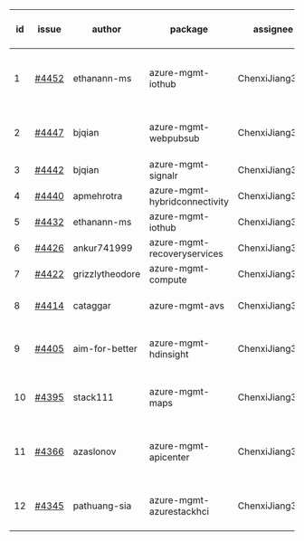 | id | issue | author | package | assignee | bot advice | created date of issue | target release date | date from target |
| ------ | ------ | ------ | ------ | ------ | ------ | ------ | ------ | :-----: |
| 1 | [#4452](https://github.com/Azure/sdk-release-request/issues/4452) | ethanann-ms | azure-mgmt-iothub | ChenxiJiang333 | duplicated issue  <br> new issue. MultiAPI | 08-17 | 09-22 |  |
| 2 | [#4447](https://github.com/Azure/sdk-release-request/issues/4447) | bjqian | azure-mgmt-webpubsub | ChenxiJiang333 | multi readme link! HoldOn | 08-17 | 09-22 |  |
| 3 | [#4442](https://github.com/Azure/sdk-release-request/issues/4442) | bjqian | azure-mgmt-signalr | ChenxiJiang333 |  | 08-17 | 09-22 |  |
| 4 | [#4440](https://github.com/Azure/sdk-release-request/issues/4440) | apmehrotra | azure-mgmt-hybridconnectivity | ChenxiJiang333 |  | 08-16 | 09-22 |  |
| 5 | [#4432](https://github.com/Azure/sdk-release-request/issues/4432) | ethanann-ms | azure-mgmt-iothub | ChenxiJiang333 | duplicated issue  <br> | 08-15 | 09-22 |  |
| 6 | [#4426](https://github.com/Azure/sdk-release-request/issues/4426) | ankur741999 | azure-mgmt-recoveryservices | ChenxiJiang333 |  | 08-14 | 09-22 |  |
| 7 | [#4422](https://github.com/Azure/sdk-release-request/issues/4422) | grizzlytheodore | azure-mgmt-compute | ChenxiJiang333 |  | 08-12 | 09-22 |  |
| 8 | [#4414](https://github.com/Azure/sdk-release-request/issues/4414) | cataggar | azure-mgmt-avs | ChenxiJiang333 | close to release date.  | 08-08 | 08-25 | 2 |
| 9 | [#4405](https://github.com/Azure/sdk-release-request/issues/4405) | aim-for-better | azure-mgmt-hdinsight | ChenxiJiang333 | close to release date.  FirstBeta | 08-08 | 08-25 | 2 |
| 10 | [#4395](https://github.com/Azure/sdk-release-request/issues/4395) | stack111 | azure-mgmt-maps | ChenxiJiang333 | close to release date.  HoldOn | 08-04 | 08-25 | 2 |
| 11 | [#4366](https://github.com/Azure/sdk-release-request/issues/4366) | azaslonov | azure-mgmt-apicenter | ChenxiJiang333 | close to release date.  FirstBeta HoldOn | 07-26 | 08-25 | 2 |
| 12 | [#4345](https://github.com/Azure/sdk-release-request/issues/4345) | pathuang-sia | azure-mgmt-azurestackhci | ChenxiJiang333 | close to release date.  HoldOn | 07-19 | 08-25 | 2 |
